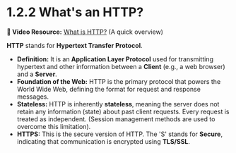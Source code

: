 # 1.2.2 What's an HTTP?

**🎥 Video Resource:** [What is HTTP?](http://www.youtube.com/watch?v=kBm9bM-gJ2w) (A quick overview)

**HTTP** stands for **Hypertext Transfer Protocol**.

* **Definition:** It is an **Application Layer Protocol** used for transmitting hypertext and other information between a **Client** (e.g., a web browser) and a **Server**.
* **Foundation of the Web:** HTTP is the primary protocol that powers the World Wide Web, defining the format for request and response messages.
* **Stateless:** HTTP is inherently **stateless**, meaning the server does not retain any information (state) about past client requests. Every request is treated as independent. (Session management methods are used to overcome this limitation).
* **HTTPS:** This is the secure version of HTTP. The 'S' stands for **Secure**, indicating that communication is encrypted using **TLS/SSL**.